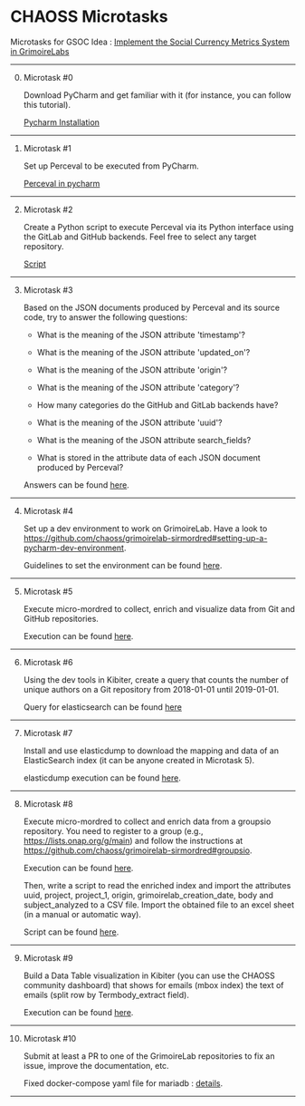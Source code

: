 # CHAOSS Microtasks


Microtasks for GSOC Idea : [Implement the Social Currency Metrics System in GrimoireLabs](https://github.com/chaoss/grimoirelab/issues/288)

***

0. Microtask #0

    Download PyCharm and get familiar with it (for instance, you can follow this tutorial).

    [Pycharm Installation](https://github.com/pugnator-12/Microtasks_GSoC_2020/tree/master/Microtask%200)

***

1. Microtask #1

    Set up Perceval to be executed from PyCharm.

    [Perceval in pycharm](https://github.com/pugnator-12/Microtasks_GSoC_2020/tree/master/Microtask%201)

***

2. Microtask #2

    Create a Python script to execute Perceval via its Python interface using the GitLab and GitHub backends. Feel free to select any target repository.

    [Script](https://github.com/pugnator-12/Microtasks_GSoC_2020/tree/master/Microtask%202)

***

3. Microtask #3

    Based on the JSON documents produced by Perceval and its source code, try to answer the following questions:

    * What is the meaning of the JSON attribute 'timestamp'?

    * What is the meaning of the JSON attribute 'updated_on'?

    * What is the meaning of the JSON attribute 'origin'?

    * What is the meaning of the JSON attribute 'category'?

    * How many categories do the GitHub and GitLab backends have?

    * What is the meaning of the JSON attribute 'uuid'?

    * What is the meaning of the JSON attribute search_fields?

    * What is stored in the attribute data of each JSON document produced by Perceval?

    Answers can be found [here](https://github.com/pugnator-12/Microtasks_GSoC_2020/tree/master/Microtask%203). 

***


4. Microtask #4

    Set up a dev environment to work on GrimoireLab. Have a look to https://github.com/chaoss/grimoirelab-sirmordred#setting-up-a-pycharm-dev-environment.

    Guidelines to set the environment can be found [here](https://github.com/pugnator-12/Microtasks_GSoC_2020/tree/master/Microtask%204).

***

5. Microtask #5

    Execute micro-mordred to collect, enrich and visualize data from Git and GitHub repositories.

    Execution can be found [here](https://github.com/pugnator-12/Microtasks_GSoC_2020/tree/master/Microtask%205).

***


6. Microtask #6

    Using the dev tools in Kibiter, create a query that counts the number of unique authors on a Git repository from 2018-01-01 until 2019-01-01.

    Query for elasticsearch can be found [here](https://github.com/pugnator-12/Microtasks_GSoC_2020/tree/master/Microtask%206)

***

7. Microtask #7

    Install and use elasticdump to download the mapping and data of an ElasticSearch index (it can be anyone created in Microtask 5).

    elasticdump execution can be found [here](https://github.com/pugnator-12/Microtasks_GSoC_2020/tree/master/Microtask%207).

***

8. Microtask #8

    Execute micro-mordred to collect and enrich data from a groupsio repository. You need to register to a group (e.g., https://lists.onap.org/g/main) and follow the instructions at https://github.com/chaoss/grimoirelab-sirmordred#groupsio. 
    
    Execution can be found [here](https://github.com/pugnator-12/Microtasks_GSoC_2020/tree/master/Microtask%208).
    
    Then, write a script to read the enriched index and import the attributes uuid, project, project_1, origin, grimoirelab_creation_date, body and subject_analyzed to a CSV file. Import the obtained file to an excel sheet (in a manual or automatic way).

    Script can be found [here](https://github.com/pugnator-12/Microtasks_GSoC_2020/blob/master/Microtask%208/get_groupsio_data%20.py).

***

9. Microtask #9

    Build a Data Table visualization in Kibiter (you can use the CHAOSS community dashboard) that shows for emails (mbox index) the text of emails (split row by Termbody_extract field).

    Execution can be found [here](https://github.com/pugnator-12/Microtasks_GSoC_2020/tree/master/Microtask%209).

***

10. Microtask #10

    Submit at least a PR to one of the GrimoireLab repositories to fix an issue, improve the documentation, etc.

    Fixed docker-compose yaml file for mariadb : [details](https://github.com/pugnator-12/Microtasks_GSoC_2020/tree/master/Microtask%2010).

***



